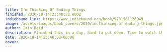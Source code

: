 ```yaml
---
title: I'm Thinking Of Ending Things
finished: 2020-10-14T23:40:53.000Z
indiebound_link: https://www.indiebound.org/book/9781501126949
image: /assets/images/book_covers/2020/im-thinking-of-ending-things.jpg
author: Iain Reid
description: Finished this in a day, hard to put down. Time to watch the movie on Netflix.
date: 2020-10-14T23:40:53+00:00
cover:
---
```

